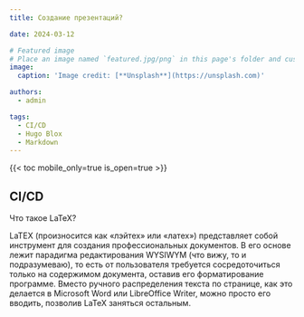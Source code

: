 ```yaml
---
title: Создание презентаций?

date: 2024-03-12

# Featured image
# Place an image named `featured.jpg/png` in this page's folder and customize its options here.
image:
  caption: 'Image credit: [**Unsplash**](https://unsplash.com)'

authors:
  - admin

tags:
  - CI/CD
  - Hugo Blox
  - Markdown
---
```


{{< toc mobile_only=true is_open=true >}}

## CI/CD

Что такое LaTeX?

LaTEX (произносится как «лэйтех» или «латех») представляет собой инструмент для создания профессиональных документов. В его основе лежит парадигма редактирования WYSIWYM (что вижу, то и подразумеваю), то есть от пользователя требуется сосредоточиться только на содержимом документа, оставив его форматирование программе. Вместо ручного распределения текста по странице, как это делается в Microsoft Word или LibreOffice Writer, можно просто его вводить, позволив LaTeX заняться остальным.


